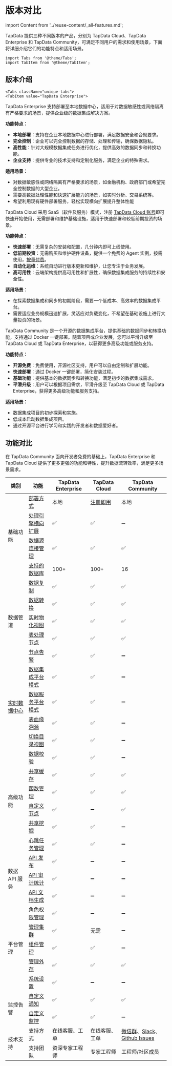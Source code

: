 # 版本对比
import Content from '../reuse-content/_all-features.md';

<Content />

TapData 提供三种不同版本的产品，分别为 TapData Cloud、TapData Enterprise 和 TapData Community，可满足不同用户的需求和使用场景，下面将详细介绍它们的功能特点和适用场景。

```mdx-code-block
import Tabs from '@theme/Tabs';
import TabItem from '@theme/TabItem';
```

## 版本介绍

```mdx-code-block
<Tabs className="unique-tabs">
<TabItem value="TapData Enterprise">
```

TapData Enterprise 支持部署至本地数据中心，适用于对数据敏感性或网络隔离有严格要求的场景，提供企业级的数据集成解决方案。

**功能特点：**

- **本地部署**：支持在企业本地数据中心进行部署，满足数据安全和合规要求。
- **完全控制**：企业可以完全控制数据的存储、处理和传输，确保数据隐私。
- **高性能**：针对大规模数据集成任务进行优化，提供高效的数据同步和转换功能。
- **企业支持**：提供专业的技术支持和定制化服务，满足企业的特殊需求。

**适用场景：**

- 对数据敏感性或网络隔离有严格要求的场景，如金融机构、政府部门或希望完全控制数据的大型企业。
- 需要高数据处理性能和快速扩展能力的场景，如实时分析、交易系统等。
- 希望利用现有硬件部署服务，轻松实现横向扩展提升整体性能

</TabItem>

<TabItem value="TapData Cloud">

TapData Cloud 采用 SaaS（软件及服务）模式，注册 [TapData Cloud 账号](https://cloud.tapdata.net/console/v3/)即可快速开始使用，无需部署和维护基础设施，适用于快速部署和较低前期投资的场景。

**功能特点：**

- **快速部署**：无需复杂的安装和配置，几分钟内即可上线使用。
- **低前期投资**：无需购买和维护硬件设备，提供一个免费的 Agent 实例，按需使用，[按量付费](../billing/billing-overview.md)。
- **自动化运维**：系统自动进行版本更新和维护，让您专注于业务发展。
- **高可用性**：云端架构提供高可用性和扩展性，确保数据集成服务的持续性和安全性。

**适用场景**：

- 在探索数据集成和同步的初期阶段，需要一个低成本、高效率的数据集成平台。
- 需要适应业务规模迅速扩展，灵活应对负载变化，不希望在基础设施上进行大量投资的场景。

</TabItem>

<TabItem value="TapData Community">

TapData Community 是一个开源的数据集成平台，提供基础的数据同步和转换功能，支持通过 Docker 一键部署。随着项目或企业发展，您可以平滑升级至 TapData Cloud 或 TapData Enterprise，以获得更多高级功能或服务支持。

**功能特点：**

- **开源免费**：免费使用，开源社区支持，用户可以自由定制和扩展功能。
- **快速部署**：通过 Docker 一键部署，简化安装过程。
- **基础功能**：提供基本的数据同步和转换功能，满足初步的数据集成需求。
- **平滑升级**：用户可以根据项目需求，平滑升级至 TapData Cloud 或 TapData Enterprise，获得更多高级功能和服务支持。

**适用场景：**

- 数据集成项目的初步探索和实施。
- 低成本启动数据集成项目。
- 通过开源平台进行学习和实践的开发者和数据爱好者。

</TabItem>

</Tabs>



## 功能对比

在 TapData Community 面向开发者免费的基础上，TapData Enterprise 和 TapData Cloud 提供了更多更强的功能和特性，提升数据流转效率，满足更多场景需求。

<table><thead>
  <tr>
    <th>类别</th>
    <th>功能</th>
    <th>TapData Enterprise</th>
    <th>TapData Cloud</th>
    <th>TapData Community</th>
  </tr></thead>
<tbody>
  <tr>
    <td rowspan="4">基础功能</td>
    <td><a href="../quick-start/install">部署方式</a></td>
    <td>本地</td>
    <td><a href="https://cloud.tapdata.net/console/v3/">注册即用</a></td>
    <td>本地</td>
  </tr>
  <tr>
    <td><a href="../production-admin/install-tapdata-ha">处理引擎横向扩展</a></td>
    <td>✅</td>
    <td>✅</td>
    <td>➖</td>
  </tr>
  <tr>
    <td><a href="../prerequisites">数据源连接管理</a></td>
    <td>✅</td>
    <td>✅</td>
    <td>✅</td>
  </tr>
<tr>
  <td><a href="../prerequisites/supported-databases">支持的数据库</a></td>
  <td><span style={{ color: 'blue' }}>100+</span></td>
  <td><span style={{ color: 'blue' }}>100+</span></td>
  <td><span style={{ color: 'grey' }}>16</span></td>
</tr>
  <tr>
    <td rowspan="5">数据管道</td>
    <td><a href="../user-guide/copy-data">数据复制</a></td>
    <td>✅</td>
    <td>✅</td>
    <td>✅</td>
  </tr>
  <tr>
    <td><a href="../user-guide/data-development">数据转换</a></td>
    <td>✅</td>
    <td>✅</td>
    <td>✅</td>
  </tr>
  <tr>
    <td><a href="user-guide/data-development/create-materialized-view">实时物化视图</a></td>
    <td>✅</td>
    <td>✅</td>
    <td>✅</td>
  </tr>
  <tr>
    <td><a href="../user-guide/data-development/process-node">表处理节点</a></td>
    <td>✅</td>
    <td>✅</td>
    <td>✅</td>
  </tr>
  <tr>
    <td><a href="../user-guide/copy-data/create-task#310-table-model">节点告警</a></td>
    <td>✅</td>
    <td>✅</td>
    <td>➖</td>
  </tr>
  <tr>
    <td rowspan="4"><a href="../user-guide/real-time-data-hub">实时数据中心</a></td>
    <td><a href="../user-guide/real-time-data-hub/etl-mode">数据集成平台模式</a></td>
    <td>✅</td>
    <td>✅</td>
    <td>➖</td>
  </tr>
  <tr>
    <td><a href="../user-guide/real-time-data-hub/daas-mode">数据服务平台模式</a></td>
    <td>✅</td>
    <td>✅</td>
    <td>➖</td>
  </tr>
  <tr>
    <td><a href="../user-guide/real-time-data-hub/daas-mode/daas-mode-dashboard">表血缘溯源</a></td>
    <td>✅</td>
    <td>✅</td>
    <td>➖</td>
  </tr>
  <tr>
    <td><a href="../user-guide/real-time-data-hub/daas-mode/daas-mode-dashboard">切换目录视图</a></td>
    <td>✅</td>
    <td>✅</td>
    <td>➖</td>
  </tr>
  <tr>
    <td rowspan="6">高级功能</td>
    <td><a href="../user-guide/verify-data">数据校验</a></td>
    <td>✅</td>
    <td>✅</td>
    <td>➖</td>
  </tr>
  <tr>
    <td><a href="../user-guide/advanced-settings/share-cache">共享缓存</a></td>
    <td>✅</td>
    <td>✅</td>
    <td>✅</td>
  </tr>
  <tr>
    <td><a href="../user-guide/advanced-settings/manage-function">函数管理</a></td>
    <td>✅</td>
    <td>✅</td>
    <td>✅</td>
  </tr>
  <tr>
    <td><a href="../user-guide/advanced-settings/custom-node">自定义节点</a></td>
    <td>✅</td>
    <td>➖</td>
    <td>✅</td>
  </tr>
  <tr>
    <td><a href="../user-guide/advanced-settings/share-mining">共享挖掘</a></td>
    <td>✅</td>
    <td>✅</td>
    <td>➖</td>
  </tr>
  <tr>
    <td><a href="../best-practice/heart-beat-task">心跳任务管理</a></td>
    <td>✅</td>
    <td>✅</td>
    <td>➖</td>
  </tr>
  <tr>
    <td rowspan="3">数据 API 服务</td>
    <td><a href="../user-guide/data-service/create-api-service">API 发布</a></td>
    <td>✅</td>
    <td>➖</td>
    <td>➖</td>
  </tr>
  <tr>
    <td><a href="../user-guide/data-service/audit-api">API 审计</a><a href="../user-guide/data-service/monitor-api-request">统计</a></td>
    <td>✅</td>
    <td>➖</td>
    <td>➖</td>
  </tr>
  <tr>
    <td><a href="../user-guide/data-service/create-api-service#release330-export-api">API 文档生成</a></td>
    <td>✅</td>
    <td>➖</td>
    <td>➖</td>
  </tr>
  <tr>
    <td rowspan="5">平台管理</td>
    <td><a href="../user-guide/manage-system/manage-role">角色权限管理</a></td>
    <td>✅</td>
    <td>➖</td>
    <td>➖</td>
  </tr>
  <tr>
    <td><a href="../user-guide/manage-system/manage-cluster">管理集群</a></td>
    <td>✅</td>
    <td>无需</td>
    <td>➖</td>
  </tr>
  <tr>
    <td><a href="../user-guide/manage-system/manage-cluster">组件管理</a></td>
    <td>✅</td>
    <td>✅</td>
    <td>➖</td>
  </tr>
  <tr>
    <td><a href="../user-guide/manage-system/manage-external-storage">管理外存</a></td>
    <td>✅</td>
    <td>✅</td>
    <td>✅</td>
  </tr>
  <tr>
    <td><a href="../user-guide/other-settings/system-settings">系统设置</a></td>
    <td>✅</td>
    <td>➖</td>
    <td>➖</td>
  </tr>
  <tr>
    <td rowspan="2">监控告警</td>
    <td><a href="../user-guide/notification">自定义通知</a></td>
    <td>✅</td>
    <td>✅</td>
    <td>✅</td>
  </tr>
  <tr>
    <td><a href="../../user-guide/notification">自定义监控</a></td>
    <td>✅</td>
    <td>✅</td>
    <td>➖</td>
  </tr>
  <tr>
    <td rowspan="2">技术支持</td>
    <td>支持方式</td>
    <td>在线客服、工单</td>
    <td>在线客服、工单</td>
    <td><a href="https://20778419.s21i.faiusr.com/4/2/ABUIABAEGAAg-JPfhwYonMrzlwEwZDhk.png">微信群</a>、<a href="https://join.slack.com/t/tapdatacommunity/shared_invite/zt-1biraoxpf-NRTsap0YLlAp99PHIVC9eA">Slack</a>、<a href="https://github.com/tapdata/tapdata/issues">Github Issues</a></td>
  </tr>
  <tr>
    <td>支持团队</td>
    <td>资深专家工程师</td>
    <td>专家工程师</td>
    <td>工程师/社区成员</td>
  </tr>
</tbody></table>

















